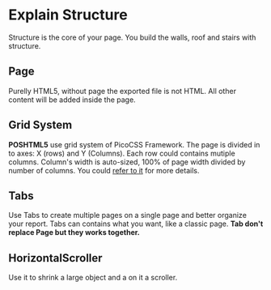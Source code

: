 # Explain Structure
Structure is the core of your page. You build the walls, roof and stairs with structure.

## Page
Purelly HTML5, without page the exported file is not HTML.
All other content will be added inside the page.

## Grid System
**POSHTML5** use grid system of PicoCSS Framework.
The page is divided in to axes: X (rows) and Y (Columns).
Each row could contains mutiple columns. Column's width is auto-sized, 100% of page width divided by number of columns.
You could [refer to it](https://picocss.com/docs/grid.html) for more details.

## Tabs
Use Tabs to create multiple pages on a single page and better organize your report.
Tabs can contains what you want, like a classic page.
__Tab don't replace Page but they works together.__

## HorizontalScroller
Use it to shrink a large object and a on it a scroller.